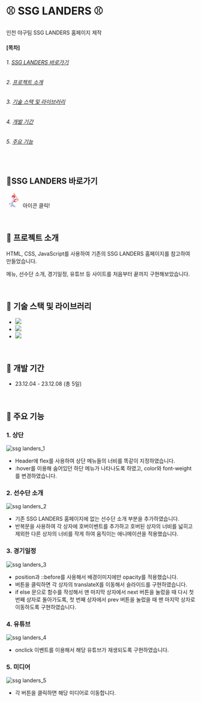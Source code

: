 # &#9918; SSG LANDERS &#9918;

인천 야구팀 SSG LANDERS 홈페이지 제작


#### [목차]
###### 1. [SSG LANDERS 바로가기](#-ssg-landers-바로가기)
###### 2. [프로젝트 소개](#-프로젝트-소개)
###### 3. [기술 스택 및 라이브러리](#-기술-스택-및-라이브러리)
###### 4. [개발 기간](#-개발-기간)
###### 5. [주요 기능](#-주요-기능)

<br>


## &#128204;SSG LANDERS 바로가기

[<img src="./SSG-icon.png" width="40" height="40">](https://soyeon1221.github.io/SSG-LANDERS) 아이콘 클릭!

<br>


## &#128204; 프로젝트 소개

HTML, CSS, JavaScript를 사용하여 기존의 SSG LANDERS 홈페이지를 참고하여 만들었습니다.

메뉴, 선수단 소개, 경기일정, 유튜브 등 사이트를 처음부터 끝까지 구현해보았습니다. 

<br>


## &#128204; 기술 스택 및 라이브러리

- <img src="https://img.shields.io/badge/JavaScript-ECD53F?style=flat-square&logo=JavaScript&logoColor=white"/>
- <img src="https://img.shields.io/badge/HTML5-F46D01?style=flat-square&logo=HTML5&logoColor=white"/>
- <img src="https://img.shields.io/badge/CSS3-2490D7?style=flat-square&logo=CSS3&logoColor=white"/>

<br>


## &#128204; 개발 기간

- 23.12.04 - 23.12.08 (총 5일)

<br>


## &#128204; 주요 기능

### 1. 상단
![ssg landers_1](https://github.com/soyeon1221/SSG-LANDERS/assets/121142418/08500183-b3a7-4ea6-af3d-bee6991d1b4f)
- Header에 flex를 사용하여 상단 메뉴들의 너비를 똑같이 지정하였습니다.
- :hover를 이용해 숨어있던 하단 메뉴가 나타나도록 하였고, color와 font-weight를 변경하였습니다.

### 2. 선수단 소개
![ssg landers_2](https://github.com/soyeon1221/SSG-LANDERS/assets/121142418/df59c3d0-d92c-4c2c-849b-3915cfe3908e)
- 기존 SSG LANDERS 홈페이지에 없는 선수단 소개 부분을 추가하였습니다.
- 반복문을 사용하여 각 상자에 호버이벤트를 추가하고 호버된 상자의 너비를 넓히고 제외한 다른 상자의 너비를 작게 하여 움직이는 애니메이션을 적용했습니다.

### 3. 경기일정
![ssg landers_3](https://github.com/soyeon1221/SSG-LANDERS/assets/121142418/f02edf59-8a2a-4d3a-85d1-9d1a37b13a11)
- position과 ::before를 사용해서 배경이미지에만 opacity를 적용했습니다.
- 버튼을 클릭하면 각 상자의 translateX를 이동해서 슬라이드를 구현하였습니다.
- if else 문으로 함수를 작성해서 맨 마지막 상자에서 next 버튼을 눌렀을 때 다시 첫 번째 상자로 돌아가도록, 첫 번째 상자에서 prev 버튼을 눌렀을 때 맨 마지막 상자로 이동하도록 구현하였습니다.

### 4. 유튜브
![ssg landers_4](https://github.com/soyeon1221/SSG-LANDERS/assets/121142418/8d4a27fe-2c3a-4d5d-9c30-fcb8b4a4b81a)
- onclick 이벤트를 이용해서 해당 유튜브가 재생되도록 구현하였습니다.

### 5. 미디어
![ssg landers_5](https://github.com/soyeon1221/SSG-LANDERS/assets/121142418/f2a0bd3a-e6a5-41b3-81a8-74e9cb278b69)
- 각 버튼을 클릭하면 해당 미디어로 이동합니다.

